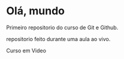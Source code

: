 # Olá, mundo
 Primeiro repositorio do curso de Git e Github.

 repositorio feito durante uma aula ao vivo.

 Curso em Video
